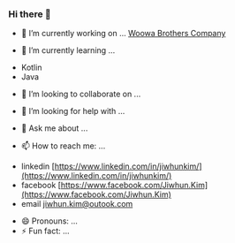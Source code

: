 ### Hi there 👋

<!--
**jiwhunkim/jiwhunkim** is a ✨ _special_ ✨ repository because its `README.md` (this file) appears on your GitHub profile.

Here are some ideas to get you started:
-->

- 🔭 I’m currently working on ...
[Woowa Brothers Company](https://www.woowahan.com/)

- 🌱 I’m currently learning ...
* Kotlin
* Java

- 👯 I’m looking to collaborate on ...

- 🤔 I’m looking for help with ...

- 💬 Ask me about ...

- 📫 How to reach me: ...
* linkedin [https://www.linkedin.com/in/jiwhunkim/](https://www.linkedin.com/in/jiwhunkim/)
* facebook [https://www.facebook.com/Jiwhun.Kim](https://www.facebook.com/Jiwhun.Kim)
* email [jiwhun.kim@outook.com](jiwhun.kim@outook.com)

- 😄 Pronouns: ...
- ⚡ Fun fact: ...

